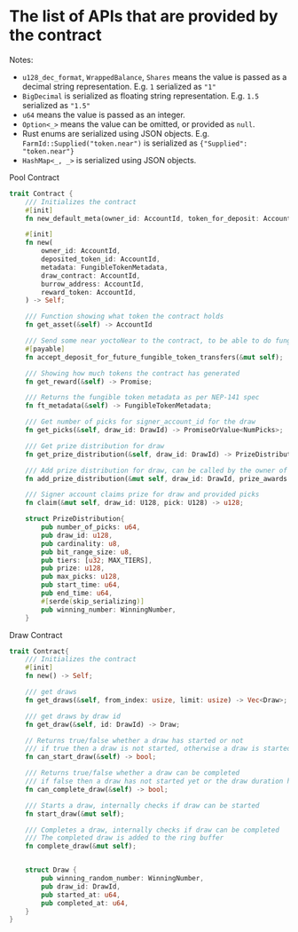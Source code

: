 # The list of APIs that are provided by the contract

Notes:
- `u128_dec_format`, `WrappedBalance`, `Shares` means the value is passed as a decimal string representation. E.g. `1` serialized as `"1"`
- `BigDecimal` is serialized as floating string representation. E.g. `1.5` serialized as `"1.5"`
- `u64` means the value is passed as an integer.
- `Option<_>` means the value can be omitted, or provided as `null`.
- Rust enums are serialized using JSON objects. E.g. `FarmId::Supplied("token.near")` is serialized as `{"Supplied": "token.near"}`
- `HashMap<_, _>` is serialized using JSON objects.

Pool Contract
```rust
trait Contract {
    /// Initializes the contract
    #[init]
    fn new_default_meta(owner_id: AccountId, token_for_deposit: AccountId, draw_contract: AccountId, burrow_address: AccountId, reward_token: AccountId) -> Self;

    #[init]
    fn new(
        owner_id: AccountId,
        deposited_token_id: AccountId,
        metadata: FungibleTokenMetadata,
        draw_contract: AccountId,
        burrow_address: AccountId,
        reward_token: AccountId,
    ) -> Self;

    /// Function showing what token the contract holds
    fn get_asset(&self) -> AccountId

    /// Send some near yoctoNear to the contract, to be able to do fungible token transfers on your behalf
    #[payable]
    fn accept_deposit_for_future_fungible_token_transfers(&mut self);

    /// Showing how much tokens the contract has generated
    fn get_reward(&self) -> Promise;

    /// Returns the fungible token metadata as per NEP-141 spec
    fn ft_metadata(&self) -> FungibleTokenMetadata;

    /// Get number of picks for signer_account_id for the draw
    fn get_picks(&self, draw_id: DrawId) -> PromiseOrValue<NumPicks>;

    /// Get prize distribution for draw
    fn get_prize_distribution(&self, draw_id: DrawId) -> PrizeDistribution;

    /// Add prize distribution for draw, can be called by the owner of the contract only
    fn add_prize_distribution(&mut self, draw_id: DrawId, prize_awards: Balance);

    /// Signer account claims prize for draw and provided picks
    fn claim(&mut self, draw_id: U128, pick: U128) -> u128;

    struct PrizeDistribution{
        pub number_of_picks: u64,
        pub draw_id: u128,
        pub cardinality: u8,
        pub bit_range_size: u8,
        pub tiers: [u32; MAX_TIERS],
        pub prize: u128,
        pub max_picks: u128,
        pub start_time: u64,
        pub end_time: u64,
        #[serde(skip_serializing)]
        pub winning_number: WinningNumber,
    }
```

Draw Contract
```rust
trait Contract{
    /// Initializes the contract
    #[init]
    fn new() -> Self;

    /// get draws
    fn get_draws(&self, from_index: usize, limit: usize) -> Vec<Draw>;

    /// get draws by draw id
    fn get_draw(&self, id: DrawId) -> Draw;

    // Returns true/false whether a draw has started or not
    /// if true then a draw is not started, otherwise a draw is started
    fn can_start_draw(&self) -> bool;

    /// Returns true/false whether a draw can be completed
    /// if false then a draw has not started yet or the draw duration has not passed
    fn can_complete_draw(&self) -> bool;

    /// Starts a draw, internally checks if draw can be started
    fn start_draw(&mut self);

    /// Completes a draw, internally checks if draw can be completed
    /// The completed draw is added to the ring buffer
    fn complete_draw(&mut self);


    struct Draw {
        pub winning_random_number: WinningNumber,
        pub draw_id: DrawId,
        pub started_at: u64,
        pub completed_at: u64,
    }
}
```